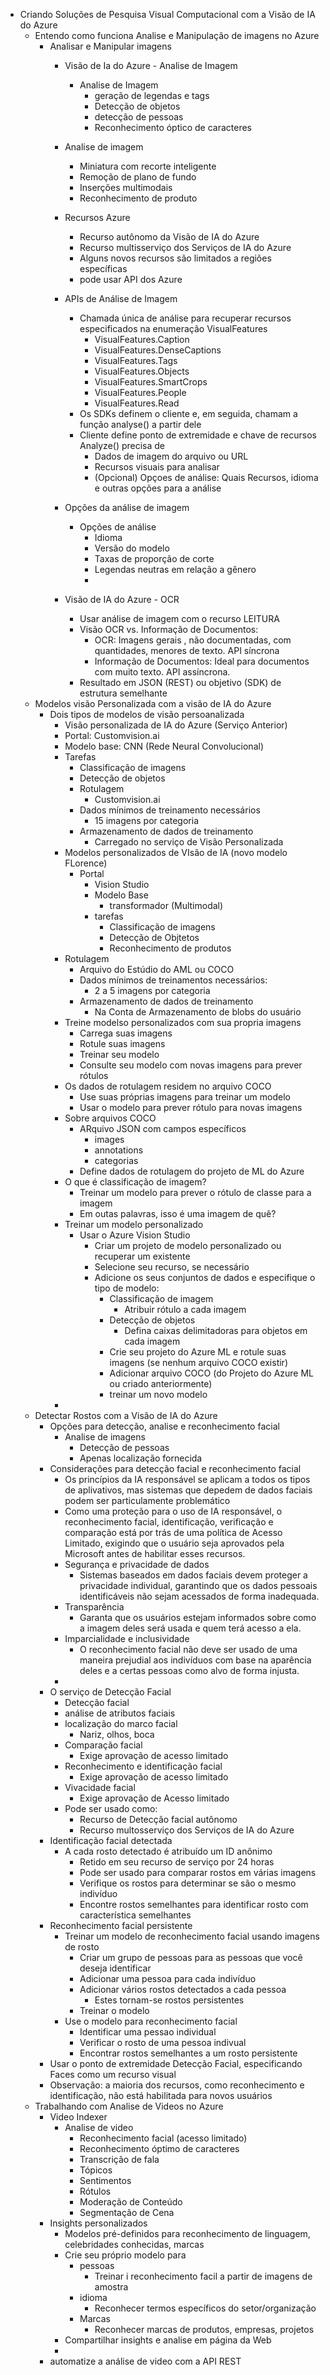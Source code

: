 - Criando Soluções de Pesquisa Visual Computacional com a Visão de IA do Azure
    - Entendo como funciona Analise e Manipulação de imagens no Azure
        - Analisar e Manipular imagens
            - Visão de Ia do Azure - Analise de Imagem
                - Analise de Imagem
                    - geração de legendas e tags
                    - Detecção de objetos
                    - detecção de pessoas
                    - Reconhecimento óptico de caracteres
            - Analise de imagem
                - Miniatura com recorte inteligente
                - Remoção de plano de fundo
                - Inserções multimodais
                - Reconhecimento de produto
            - Recursos Azure
                - Recurso autônomo da Visão de IA do Azure
                - Recurso multisserviço dos Serviços de IA do Azure
                - Alguns novos recursos são limitados a regiões específicas
                - pode usar API dos Azure
            - APIs de Análise de Imagem
                - Chamada única de análise para recuperar recursos especificados na enumeração VisualFeatures
                    - VisualFeatures.Caption
                    - VisualFeatures.DenseCaptions
                    - VisualFeatures.Tags
                    - VisualFeatures.Objects
                    - VisualFeatures.SmartCrops
                    - VisualFeatures.People
                    - VisualFeatures.Read
                - Os SDKs definem o cliente e, em seguida, chamam a função analyse() a partir dele
                - Cliente define ponto de extremidade e chave de recursos Analyze() precisa de
                    - Dados de imagem do arquivo ou URL
                    - Recursos visuais para analisar
                    - (Opcional) Opçoes de análise: Quais Recursos, idioma e outras opções para a análise
                
            - Opções da análise de imagem
                - Opções de análise
                    - Idioma
                    - Versão do modelo
                    - Taxas de proporção de corte
                    - Legendas neutras em relação a gênero
                    - 
            - Visão de IA do Azure - OCR
                - Usar análise de imagem com o recurso LEITURA
                - Visão OCR vs. Informação de Documentos:
                    - OCR: Imagens gerais , não documentadas, com quantidades, menores de texto. API síncrona
                    - Informação de Documentos: Ideal para documentos com muito texto. API assíncrona.
                - Resultado em JSON (REST) ou objetivo (SDK) de estrutura semelhante
    - Modelos visão Personalizada com a visão de IA do Azure
        - Dois tipos de modelos de visão persoanalizada
            - Visão personalizada de IA do Azure (Serviço Anterior)
            - Portal: Customvision.ai
            - Modelo base: CNN (Rede Neural Convolucional)
            - Tarefas
                - Classificação de imagens
                - Detecção de objetos
                - Rotulagem
                    - Customvision.ai
                - Dados mínimos de treinamento necessários
                    - 15 imagens por categoria
                - Armazenamento de dados de treinamento
                    - Carregado no serviço de Visão Personalizada
            - Modelos personalizados de VIsão de IA (novo modelo FLorence)
                - Portal
                    - Vision Studio
                    - Modelo Base
                        - transformador (Multimodal)
                    - tarefas
                        - Classificação de imagens
                        - Detecção de Objtetos
                        - Reconhecimento de produtos
            - Rotulagem
                - Arquivo do Estúdio do AML ou COCO
                - Dados mínimos de treinamentos necessários:
                    - 2 a 5 imagens por categoria
                - Armazenamento de dados de treinamento
                    - Na Conta de Armazenamento de blobs do usuário
            - Treine modelso personalizados com sua propria imagens
                - Carrega suas imagens
                - Rotule suas imagens
                - Treinar seu modelo
                - Consulte seu modelo com novas imagens para prever rótulos
            - Os dados de rotulagem residem no arquivo COCO
                - Use suas próprias imagens para treinar um modelo
                - Usar o modelo para prever rótulo para novas imagens
            - Sobre arquivos COCO
                - ARquivo JSON com campos específicos
                    - images
                    - annotations
                    - categorias
                - Define dados de rotulagem do projeto de ML do Azure
            - O que é classificação de imagem?
                - Treinar um modelo para prever o rótulo de classe para a imagem
                - Em outas palavras, isso é uma imagem de quê?
            - Treinar um modelo personalizado
                - Usar o Azure Vision Studio
                    - Criar um projeto de modelo personalizado ou recuperar um existente
                    - Selecione seu recurso, se necessário
                    - Adicione os seus conjuntos de dados e especifique o tipo de modelo:
                        - Classificação de imagem
                            - Atribuir rótulo a cada imagem
                        - Detecção de objetos
                            - Defina caixas delimitadoras para objetos em cada imagem
                        - Crie seu projeto do Azure ML e rotule suas imagens (se nenhum arquivo COCO existir)
                        - Adicionar arquivo COCO (do Projeto do Azure ML ou criado anteriormente)
                        - treinar um novo modelo
            - 
    - Detectar Rostos com a Visão de IA do Azure
        - Opções para detecção, analise e reconhecimento facial
            - Analise de imagens
                - Detecção de pessoas
                - Apenas localização fornecida
        - Considerações para detecção facial e reconhecimento facial
            - Os princípios da IA responsável se aplicam a todos os tipos de aplivativos, mas sistemas que depedem de dados faciais podem ser particulamente problemático
            - Como uma proteção para o uso de IA responsável, o reconhecimento facial, identificação, verificação e comparação está por trás de uma política de Acesso Limitado, exigindo que o usuário seja aprovados pela Microsoft antes de habilitar esses recursos.
            - Segurança e privacidade de dados
                - Sistemas baseados em dados faciais devem proteger a privacidade individual, garantindo que os dados pessoais identificáveis não sejam acessados de forma inadequada.
            - Transparência
                - Garanta que os usuários estejam informados sobre como a imagem deles será usada e quem terá acesso a ela.
            - Imparcialidade e inclusividade
                - O reconhecimento facial não deve ser usado de uma maneira prejudial aos indivíduos com base na aparência deles e a certas pessoas como alvo de forma injusta.
            - 
        - O serviço de Detecção Facial
            - Detecção facial
            - análise de atributos faciais
            - localização do marco facial
                - Nariz, olhos, boca
            - Comparação facial
                - Exige aprovação de acesso limitado
            - Reconhecimento e identificação facial
                - Exige aprovação de acesso limitado
            - Vivacidade facial
                - Exige aprovação de Acesso limitado
            - Pode ser usado como:
                - Recurso de Detecção facial autônomo
                - Recurso multosserviço dos Serviços de IA do Azure
        - Identificação facial detectada
            - A cada rosto detectado é atribuído um ID anônimo
                - Retido em seu recurso de serviço por 24 horas
                - Pode ser usado para comparar rostos em várias imagens
                - Verifique os rostos para determinar se são o mesmo indivíduo
                - Encontre rostos semelhantes para identificar rosto com característica semelhantes
        - Reconhecimento facial persistente
            - Treinar um modelo de reconhecimento facial usando imagens de rosto
                - Criar um grupo de pessoas para as pessoas que você deseja identificar
                - Adicionar uma pessoa para cada indivíduo
                - Adicionar vários rostos detectados a cada pessoa
                    - Estes tornam-se rostos persistentes
                - Treinar o modelo
            - Use o modelo para reconhecimento facial
                - Identificar uma pessao individual
                - Verificar o rosto de uma pessoa indivual
                - Encontrar rostos semelhantes a um rosto persistente
        - Usar o ponto de extremidade Detecção Facial, especificando Faces como um recurso visual
        - Observação: a maioria dos recursos, como reconhecimento e identificação, não está habilitada para novos usuários
    - Trabalhando com Analise de Videos no Azure
        - Video Indexer
            - Analise de video
                - Reconhecimento facial (acesso limitado)
                - Reconhecimento óptimo de caracteres
                - Transcrição de fala
                - Tópicos
                - Sentimentos
                - Rótulos
                - Moderação de Conteúdo
                - Segmentação de Cena
        - Insights personalizados
            - Modelos pré-definidos para reconhecimento de linguagem, celebridades conhecidas, marcas
            - Crie seu próprio modelo para
                - pessoas
                    - Treinar i reconhecimento facil  a partir de imagens de amostra
                - idioma
                    - Reconhecer termos específicos do setor/organização
                - Marcas
                    - Reconhecer marcas de produtos, empresas, projetos
            - Compartilhar insights e analise em página da Web
            - 
        - automatize a análise de video com a API REST